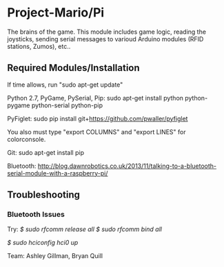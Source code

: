 # Project-Mario/Pi

The brains of the game. This module includes game logic, reading the joysticks, sending serial messages to varioud Arduino modules (RFID stations, Zumos), etc..

## Required Modules/Installation
If time allows, run "sudo apt-get update"

Python 2.7, PyGame, PySerial, Pip:
sudo apt-get install python python-pygame python-serial python-pip

PyFiglet:
sudo pip install git+https://github.com/pwaller/pyfiglet

You also must type "export COLUMNS" and "export LINES" for colorconsole.

Git:
sudo apt-get install pip

Bluetooth:
http://blog.dawnrobotics.co.uk/2013/11/talking-to-a-bluetooth-serial-module-with-a-raspberry-pi/

## Troubleshooting

### Bluetooth Issues
Try:
*$ sudo rfcomm release all*
*$ sudo rfcomm bind all*

*$ sudo hciconfig hci0 up*

Team: Ashley Gillman, Bryan Quill

